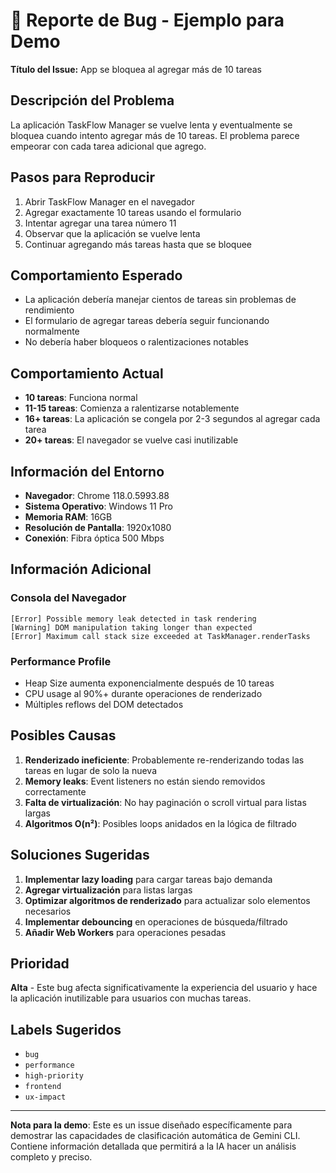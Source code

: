 # 🐛 Reporte de Bug - Ejemplo para Demo

**Título del Issue:** App se bloquea al agregar más de 10 tareas

## **Descripción del Problema**

La aplicación TaskFlow Manager se vuelve lenta y eventualmente se bloquea cuando intento agregar más de 10 tareas. El problema parece empeorar con cada tarea adicional que agrego.

## **Pasos para Reproducir**

1. Abrir TaskFlow Manager en el navegador
2. Agregar exactamente 10 tareas usando el formulario
3. Intentar agregar una tarea número 11
4. Observar que la aplicación se vuelve lenta
5. Continuar agregando más tareas hasta que se bloquee

## **Comportamiento Esperado**

- La aplicación debería manejar cientos de tareas sin problemas de rendimiento
- El formulario de agregar tareas debería seguir funcionando normalmente
- No debería haber bloqueos o ralentizaciones notables

## **Comportamiento Actual**

- **10 tareas**: Funciona normal
- **11-15 tareas**: Comienza a ralentizarse notablemente
- **16+ tareas**: La aplicación se congela por 2-3 segundos al agregar cada tarea
- **20+ tareas**: El navegador se vuelve casi inutilizable

## **Información del Entorno**

- **Navegador**: Chrome 118.0.5993.88
- **Sistema Operativo**: Windows 11 Pro
- **Memoria RAM**: 16GB
- **Resolución de Pantalla**: 1920x1080
- **Conexión**: Fibra óptica 500 Mbps

## **Información Adicional**

### **Consola del Navegador**
```
[Error] Possible memory leak detected in task rendering
[Warning] DOM manipulation taking longer than expected
[Error] Maximum call stack size exceeded at TaskManager.renderTasks
```

### **Performance Profile**
- Heap Size aumenta exponencialmente después de 10 tareas
- CPU usage al 90%+ durante operaciones de renderizado
- Múltiples reflows del DOM detectados

## **Posibles Causas**

1. **Renderizado ineficiente**: Probablemente re-renderizando todas las tareas en lugar de solo la nueva
2. **Memory leaks**: Event listeners no están siendo removidos correctamente
3. **Falta de virtualización**: No hay paginación o scroll virtual para listas largas
4. **Algoritmos O(n²)**: Posibles loops anidados en la lógica de filtrado

## **Soluciones Sugeridas**

1. **Implementar lazy loading** para cargar tareas bajo demanda
2. **Agregar virtualización** para listas largas
3. **Optimizar algoritmos de renderizado** para actualizar solo elementos necesarios
4. **Implementar debouncing** en operaciones de búsqueda/filtrado
5. **Añadir Web Workers** para operaciones pesadas

## **Prioridad**

**Alta** - Este bug afecta significativamente la experiencia del usuario y hace la aplicación inutilizable para usuarios con muchas tareas.

## **Labels Sugeridos**

- `bug`
- `performance`
- `high-priority`
- `frontend`
- `ux-impact`

---

**Nota para la demo**: Este es un issue diseñado específicamente para demostrar las capacidades de clasificación automática de Gemini CLI. Contiene información detallada que permitirá a la IA hacer un análisis completo y preciso.
